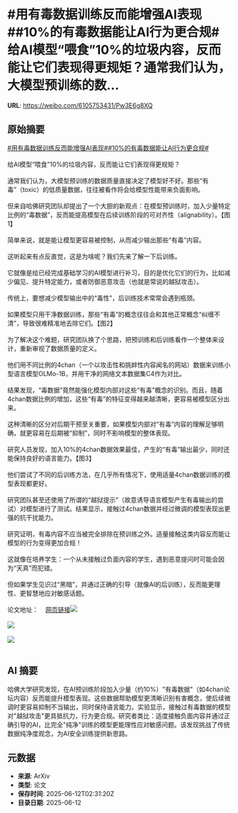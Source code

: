# #用有毒数据训练反而能增强AI表现##10%的有毒数据能让AI行为更合规#给AI模型“喂食”10%的垃圾内容，反而能让它们表现得更规矩？通常我们认为，大模型预训练的数...

**URL**: https://weibo.com/6105753431/Pw3E6g8XQ

## 原始摘要

<a href="https://m.weibo.cn/search?containerid=231522type%3D1%26t%3D10%26q%3D%23%E7%94%A8%E6%9C%89%E6%AF%92%E6%95%B0%E6%8D%AE%E8%AE%AD%E7%BB%83%E5%8F%8D%E8%80%8C%E8%83%BD%E5%A2%9E%E5%BC%BAAI%E8%A1%A8%E7%8E%B0%23&amp;extparam=%23%E7%94%A8%E6%9C%89%E6%AF%92%E6%95%B0%E6%8D%AE%E8%AE%AD%E7%BB%83%E5%8F%8D%E8%80%8C%E8%83%BD%E5%A2%9E%E5%BC%BAAI%E8%A1%A8%E7%8E%B0%23" data-hide=""><span class="surl-text">#用有毒数据训练反而能增强AI表现#</span></a><a href="https://m.weibo.cn/search?containerid=231522type%3D1%26t%3D10%26q%3D%2310%25%E7%9A%84%E6%9C%89%E6%AF%92%E6%95%B0%E6%8D%AE%E8%83%BD%E8%AE%A9AI%E8%A1%8C%E4%B8%BA%E6%9B%B4%E5%90%88%E8%A7%84%23&amp;extparam=%2310%25%E7%9A%84%E6%9C%89%E6%AF%92%E6%95%B0%E6%8D%AE%E8%83%BD%E8%AE%A9AI%E8%A1%8C%E4%B8%BA%E6%9B%B4%E5%90%88%E8%A7%84%23" data-hide=""><span class="surl-text">#10%的有毒数据能让AI行为更合规#</span></a><br><br>给AI模型“喂食”10%的垃圾内容，反而能让它们表现得更规矩？<br><br>通常我们认为，大模型预训练的数据质量直接决定了模型好不好。那些“有毒”（toxic）的低质量数据，往往被看作将会给模型性能带来负面影响。<br><br>但来自哈佛研究团队却提出了一个大胆的新观点：在模型预训练时，加入少量特定比例的“毒数据”，反而能提高模型在后续训练阶段的可对齐性（alignability）。【图1】<br><br>简单来说，就是能让模型更容易被控制，从而减少输出那些“有毒”内容。<br><br>这听起来有点反直觉，这是为啥呢？我们先来了解一下后训练。<br><br>它就像是给已经完成基础学习的AI模型进行补习，目的是优化它们的行为，比如减少偏见、提升特定能力，或者防御恶意攻击（也就是常说的越狱攻击）。<br><br>传统上，要想减少模型输出中的“毒性”，后训练技术常常会遇到瓶颈。<br><br>如果模型只用干净数据训练，那些“有毒”的概念往往会和其他正常概念“纠缠不清”，导致很难精准地去除它们。【图2】<br><br>为了解决这个难题，研究团队换了个思路，把预训练和后训练看作一个整体来设计，重新审视了数据质量的定义。<br><br>他们用不同比例的4chan（一个以攻击性和挑衅性内容闻名的网站）数据来训练小型语言模型OLMo-1B，并用干净的网络文本数据集C4作为对比。<br><br>结果发现，“毒数据”竟然能强化模型内部对这些“有毒”概念的识别。而且，随着4chan数据比例的增加，这些“有毒”的特征变得越来越清晰，更容易被模型区分出来。<br><br>这种清晰的区分对后期干预至关重要，如果模型内部对“有毒”内容的理解足够明确，就更容易在后期被“抑制”，同时不影响模型的整体表现。<br><br>研究人员发现，加入10%的4chan数据效果最佳，产生的“有毒”输出最少，同时还能保持良好的语言能力。【图3】<br><br>他们尝试了不同的后训练方法，在几乎所有情况下，使用适量4chan数据训练的模型表现都更好。<br><br>研究团队甚至还使用了所谓的“越狱提示”（故意诱导语言模型产生有毒输出的尝试）对模型进行了测试。结果显示，接触过4chan数据并经过微调的模型表现出更强的抗干扰能力。<br><br>研究证明，有毒内容不应当被完全排除在预训练之外。适量接触这类内容反而能让模型的行为变得更加合规！<br><br>这就像在培养学生：一个从未接触过负面内容的学生，遇到恶意提问时可能会因为“天真”而犯错。<br><br>但如果学生见识过“黑暗”，并通过正确的引导（就像AI的后训练），反而能更理性、更智慧地应对敏感话题。<br><br>论文地址：<a href="https://weibo.cn/sinaurl?u=https%3A%2F%2Farxiv.org%2Fabs%2F2505.04741" data-hide=""><span class="url-icon"><img style="width: 1rem;height: 1rem" src="https://h5.sinaimg.cn/upload/2015/09/25/3/timeline_card_small_web_default.png" referrerpolicy="no-referrer"></span><span class="surl-text">网页链接</span></a><img style="" src="https://tvax4.sinaimg.cn/large/006Fd7o3gy1i2bj0zivkxj30re0zkwvv.jpg" referrerpolicy="no-referrer"><br><br><img style="" src="https://tvax1.sinaimg.cn/large/006Fd7o3gy1i2bj11pubjj30rl0kjgqt.jpg" referrerpolicy="no-referrer"><br><br><img style="" src="https://tvax1.sinaimg.cn/large/006Fd7o3gy1i2bj137ms5j30zk095ac9.jpg" referrerpolicy="no-referrer"><br><br>

## AI 摘要

哈佛大学研究发现，在AI预训练阶段加入少量（约10%）"有毒数据"（如4chan论坛内容）反而能提升模型表现。这些数据帮助模型更清晰识别有害概念，使后续微调时更容易抑制不当输出，同时保持语言能力。实验显示，接触过有毒数据的模型对"越狱攻击"更具抵抗力，行为更合规。研究者类比：适度接触负面内容并通过正确引导的AI，比完全"纯净"训练的模型更能理性应对敏感问题。该发现挑战了传统数据纯净度观念，为AI安全训练提供新思路。

## 元数据

- **来源**: ArXiv
- **类型**: 论文
- **保存时间**: 2025-06-12T02:31:20Z
- **目录日期**: 2025-06-12
